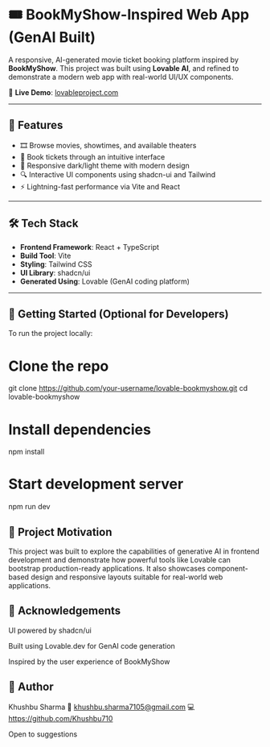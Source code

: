 # 🎟️ BookMyShow-Inspired Web App (GenAI Built)

A responsive, AI-generated movie ticket booking platform inspired by **BookMyShow**. This project was built using **Lovable AI**, and refined to demonstrate a modern web app with real-world UI/UX components.

🔗 **Live Demo**: [lovableproject.com](https://59d26d60-8b1f-406d-97ea-a731e53e64dc.lovableproject.com/#)

---

## 📌 Features

- 🎞️ Browse movies, showtimes, and available theaters
- 🧾 Book tickets through an intuitive interface
- 🌙 Responsive dark/light theme with modern design
- 🔍 Interactive UI components using shadcn-ui and Tailwind
- ⚡ Lightning-fast performance via Vite and React

---

## 🛠 Tech Stack

- **Frontend Framework**: React + TypeScript
- **Build Tool**: Vite
- **Styling**: Tailwind CSS
- **UI Library**: shadcn/ui
- **Generated Using**: Lovable (GenAI coding platform)

---

## 🚀 Getting Started (Optional for Developers)

To run the project locally:

# Clone the repo
git clone https://github.com/your-username/lovable-bookmyshow.git
cd lovable-bookmyshow

# Install dependencies
npm install

# Start development server
npm run dev

## 📄 Project Motivation
This project was built to explore the capabilities of generative AI in frontend development and demonstrate how powerful tools like Lovable can bootstrap production-ready applications. It also showcases component-based design and responsive layouts suitable for real-world web applications.

## 📣 Acknowledgements
UI powered by shadcn/ui

Built using Lovable.dev for GenAI code generation

Inspired by the user experience of BookMyShow

## 👤 Author
Khushbu Sharma
📧 khushbu.sharma7105@gmail.com
💻 https://github.com/Khushbu710

Open to suggestions 
